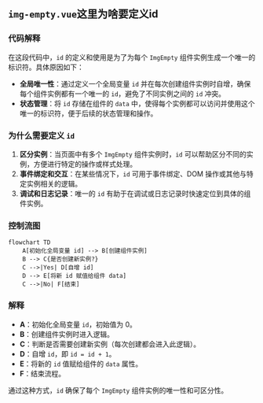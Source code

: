 ## `img-empty.vue`这里为啥要定义id

### 代码解释

在这段代码中，`id` 的定义和使用是为了为每个 `ImgEmpty` 组件实例生成一个唯一的标识符。具体原因如下：

- **全局唯一性**：通过定义一个全局变量 `id` 并在每次创建组件实例时自增，确保每个组件实例都有一个唯一的 `id`，避免了不同实例之间的
  `id` 冲突。
- **状态管理**：将 `id` 存储在组件的 `data` 中，使得每个实例都可以访问并使用这个唯一的标识符，便于后续的状态管理和操作。

### 为什么需要定义 `id`

1. **区分实例**：当页面中有多个 `ImgEmpty` 组件实例时，`id` 可以帮助区分不同的实例，方便进行特定的操作或样式处理。
2. **事件绑定和交互**：在某些情况下，`id` 可用于事件绑定、DOM 操作或其他与特定实例相关的逻辑。
3. **调试和日志记录**：唯一的 `id` 有助于在调试或日志记录时快速定位到具体的组件实例。

### 控制流图

```mermaid
flowchart TD
    A[初始化全局变量 id] --> B[创建组件实例]
    B --> C{是否创建新实例?}
    C -->|Yes| D[自增 id]
    D --> E[将新 id 赋值给组件 data]
    C -->|No| F[结束]
```

### 解释

- **A**：初始化全局变量 `id`，初始值为 0。
- **B**：创建组件实例时进入逻辑。
- **C**：判断是否需要创建新实例（每次创建都会进入此逻辑）。
- **D**：自增 `id`，即 `id = id + 1`。
- **E**：将新的 `id` 值赋给组件的 `data` 属性。
- **F**：结束流程。

通过这种方式，`id` 确保了每个 `ImgEmpty` 组件实例的唯一性和可区分性。
